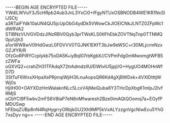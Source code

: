-----BEGIN AGE ENCRYPTED FILE-----
YWdlLWVuY3J5cHRpb24ub3JnL3YxCi0+IFgyNTUxOSBNODB4WE1KR1NxSllJSCtj
a3RTalFYdk10aUN4QU5jcUpObG4ydDk5VWowCkJlOElCNkJLNTZ0ZFpWc1dWRVA2
STlBNzVUVGVDdzJlNzRBV0Qyb3prTWsKLS0tIFhEbkZOVTNqTnp0TTNMQ0pzUjh3
a1orWW8wV0lHdGwzL0FDVVV0TGJNK1EKfT3bJw9eW5C+r30MLjcrmNzxGZJfYR/R
OfzGoRPiRYCcplykb75oDA5K+iyBql07rbKgbX//CVPmFdg0mMwomgtWFB5zZWFa
oGXVQ2+crahZH31TFAdqX72trAdmdzllU/ElWlvIU5jpjI/G+HygUO4MOHnWfD7D
3StTuF6WxsXHpaXePRjmqiWjiH3ILnuAopsQR6Kd4gXjBWDxk+4VXlDtttjWWj0s
HjiIH00+OAYXDzHmWaIaknNLc5LcxV4jMeiQuba6Y3THcDpXbgK1mIpJ2lvfRMjS
oCbYCI9F5wbv2mFS6V8IaP7eN6nMfwaresh2Bze0imAQtQOomq7a+EOyfPMDUSwp
hFEbqZUBp8nN4RqHygrryORbjkGU2Xh9MP5kVxALYzzgnVgcNiwEcu5YhG7xsDyv
ng==
-----END AGE ENCRYPTED FILE-----
